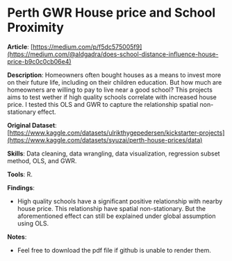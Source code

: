 # Perth GWR House price and School Proximity
**Article**: [https://medium.com/p/f5dc575005f9](https://medium.com/@aldgadra/does-school-distance-influence-house-price-b9c0c0cb06e4)

**Description**: Homeowners often bought houses as a means to invest more on their future life, including on their children education. But how much are homeowners are willing to pay to live near a good school? This projects aims to test wether if high quality schools correlate with increased house price. I tested this OLS and GWR to capture the relationship spatial non-stationary effect. 

**Original Dataset**: [https://www.kaggle.com/datasets/ulrikthygepedersen/kickstarter-projects](https://www.kaggle.com/datasets/syuzai/perth-house-prices/data)

**Skills**: Data cleaning, data wrangling, data visualization, regression subset method,  OLS, and GWR.

**Tools**: R.

**Findings**:
- High quality schools have a significant positive relationship with nearby house price. This relationship have spatial non-stationary. But the aforementioned effect can still be explained under global assumption using OLS.

**Notes**: 
- Feel free to download the pdf file if github is unable to render them. 
